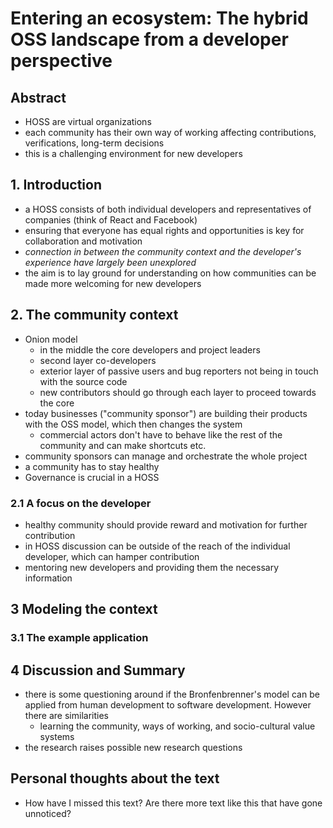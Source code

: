# Entering an ecosystem: The hybrid OSS landscape from a developer perspective

## Abstract

- HOSS are virtual organizations
- each community has their own way of working affecting contributions, verifications, long-term decisions
- this is a challenging environment for new developers

## 1. Introduction

- a HOSS consists of both individual developers and representatives of companies (think of React and Facebook)
- ensuring that everyone has equal rights and opportunities is key for collaboration and motivation
- *connection in between the community context and the developer's experience have largely been unexplored*
- the aim is to lay ground for understanding on how communities can be made more welcoming for new developers

## 2. The community context

- Onion model
  - in the middle the core developers and project leaders
  - second layer co-developers
  - exterior layer of passive users and bug reporters not being in touch with the source code
  - new contributors should go through each layer to proceed towards the core 
- today businesses ("community sponsor") are building their products with the OSS model, which then changes the system
  - commercial actors don't have to behave like the rest of the community and can make shortcuts etc.
- community sponsors can manage and orchestrate the whole project
- a community has to stay healthy
- Governance is crucial in a HOSS

### 2.1 A focus on the developer

- healthy community should provide reward and motivation for further contribution
- in HOSS discussion can be outside of the reach of the individual developer, which can hamper contribution
- mentoring new developers and providing them the necessary information 

## 3 Modeling the context

### 3.1 The example application

## 4 Discussion and Summary

- there is some questioning around if the Bronfenbrenner's model can be applied from human development to software development. However there are similarities
  - learning the community, ways of working, and socio-cultural value systems
- the research raises possible new research questions

## Personal thoughts about the text

- How have I missed this text? Are there more text like this that have gone unnoticed?